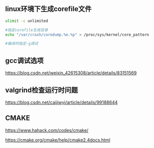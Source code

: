 ## linux环境下生成corefile文件

```bash
ulimit -c unlimited

#指定corefile生成目录
echo "/var/crash/coredump.%e.%p" > /proc/sys/kernel/core_pattern

#编译时指定-g调试
```

## gcc调试选项

https://blog.csdn.net/weixin_42615308/article/details/83151569

## valgrind检查运行时问题

https://blog.csdn.net/caijiwyj/article/details/99188644

## CMAKE

https://www.hahack.com/codes/cmake/

https://cmake.org/cmake/help/cmake2.4docs.html

